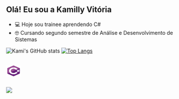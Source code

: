 ## Olá! Eu sou a Kamilly Vitória

- 💻 Hoje sou trainee aprendendo C#
- 🤓 Cursando segundo semestre de Análise e Desenvolvimento de Sistemas

![Kami's GitHub stats](https://github-readme-stats.vercel.app/api?username=virtualkami&show_icons=true&theme=dracula)
[![Top Langs](https://github-readme-stats.vercel.app/api/top-langs/?username=virtualkami&layout=compact=true&theme=dracula)](https://github.com/virtualkami/github-readme-stats)

<iv style="display: inline_block"><br>
  <img align="center" alt="Rafa-Csharp" height="30" width="40" src="https://raw.githubusercontent.com/devicons/devicon/master/icons/csharp/csharp-original.svg">
  ##
  <div>
    <a href="https://instagram.com/virtual_kami" target="_blank"><img src="https://img.shields.io/badge/-Instagram-%23E4405F?style=for-the-badge&logo=instagram&logoColor=white" target="_blank"></a>
  </div>
